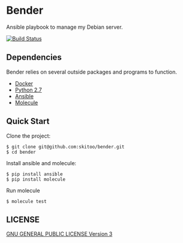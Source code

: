 # Bender

Ansible playbook to manage my Debian server.

[![Build Status](https://travis-ci.org/skitoo/bender.svg?branch=master)](https://travis-ci.org/skitoo/bender)

## Dependencies

Bender relies on several outside packages and programs to function.

* [Docker](https://docker.com)
* [Python 2.7](https://python.org)
* [Ansible](https://ansible.com)
* [Molecule](http://molecule.readthedocs.org)

## Quick Start

Clone the project:

```
$ git clone git@github.com:skitoo/bender.git
$ cd bender
```

Install ansible and molecule:

```
$ pip install ansible
$ pip install molecule
```

Run molecule

```
$ molecule test
```

## LICENSE

[GNU GENERAL PUBLIC LICENSE Version 3](http://www.gnu.org/licenses/gpl-3.0.txt)
